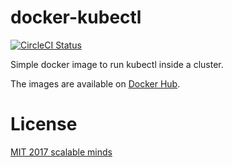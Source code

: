 # docker-kubectl

[![CircleCI Status](https://circleci.com/gh/scalableminds/docker-kubectl.svg?style=svg)](https://circleci.com/gh/scalableminds/docker-kubectl)

Simple docker image to run kubectl inside a cluster.

The images are available on [Docker Hub](https://hub.docker.com/r/scalableminds/kubectl/).

# License

[MIT 2017 scalable minds](LICENSE)
